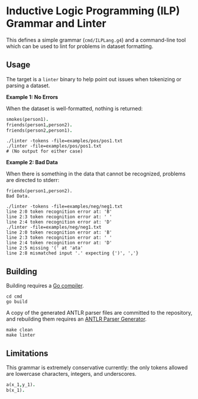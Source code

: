 # Inductive Logic Programming (ILP) Grammar and Linter

This defines a simple grammar (`cmd/ILPLang.g4`) and a command-line
tool which can be used to lint for problems in dataset formatting.

## Usage

The target is a `linter` binary to help point out issues when tokenizing
or parsing a dataset.

**Example 1: No Errors**

When the dataset is well-formatted, nothing is returned:

```prolog
smokes(person1).
friends(person1,person2).
friends(person2,person1).
```

```console
./linter -tokens -file=examples/pos/pos1.txt
./linter -file=examples/pos/pos1.txt
# (No output for either case)
```

**Example 2: Bad Data**

When there is something in the data that cannot be recognized, problems
are directed to stderr:

```
friends(person1,person2).
Bad Data.
```

```console
./linter -tokens -file=examples/neg/neg1.txt
line 2:0 token recognition error at: 'B'
line 2:3 token recognition error at: ' '
line 2:4 token recognition error at: 'D'
./linter -file=examples/neg/neg1.txt
line 2:0 token recognition error at: 'B'
line 2:3 token recognition error at: ' '
line 2:4 token recognition error at: 'D'
line 2:5 missing '(' at 'ata'
line 2:8 mismatched input '.' expecting {')', ','}
```

## Building

Building requires a [Go compiler](https://golang.org/).

```
cd cmd
go build
```

A copy of the generated ANTLR parser files are committed to the repository,
and rebuilding them requires an [ANTLR Parser Generator](https://www.antlr.org/).

```
make clean
make linter
```

## Limitations

This grammar is extremely conservative currently: the only tokens
allowed are lowercase characters, integers, and underscores.

```prolog
a(x_1,y_1).
b(x_1).
```
